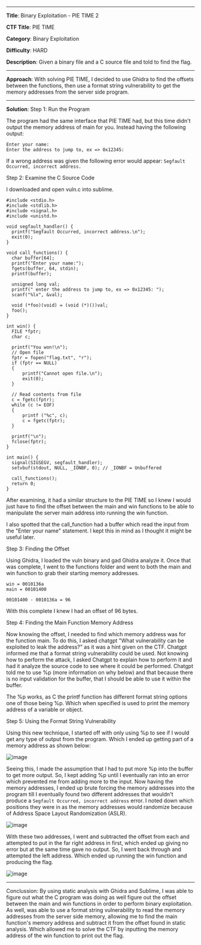 ***

**Title**: Binary Exploitation - PIE TIME 2

**CTF Title**: PIE TIME

**Category**: Binary Exploitation

**Difficulty**: HARD

**Description**: Given a binary file and a C source file and told to find the flag.

***

**Approach**: With solving PIE TIME, I decided to use Ghidra to find the offsets between the functions, then use a format string vulnerability to get the memory addresses from the server side program.

***

**Solution**:
Step 1: Run the Program

The program had the same interface that PIE TIME had, but this time didn't output the memory address of main for you. Instead having the following output:
```
Enter your name:
Enter the address to jump to, ex => 0x12345:
```

If a wrong address was given the following error would appear:
``Segfault Occurred, incorrect address.``

Step 2: Examine the C Source Code

I downloaded and open vuln.c into sublime.
```
#include <stdio.h>
#include <stdlib.h>
#include <signal.h>
#include <unistd.h>

void segfault_handler() {
  printf("Segfault Occurred, incorrect address.\n");
  exit(0);
}

void call_functions() {
  char buffer[64];
  printf("Enter your name:");
  fgets(buffer, 64, stdin);
  printf(buffer);

  unsigned long val;
  printf(" enter the address to jump to, ex => 0x12345: ");
  scanf("%lx", &val);

  void (*foo)(void) = (void (*)())val;
  foo();
}

int win() {
  FILE *fptr;
  char c;

  printf("You won!\n");
  // Open file
  fptr = fopen("flag.txt", "r");
  if (fptr == NULL)
  {
      printf("Cannot open file.\n");
      exit(0);
  }

  // Read contents from file
  c = fgetc(fptr);
  while (c != EOF)
  {
      printf ("%c", c);
      c = fgetc(fptr);
  }

  printf("\n");
  fclose(fptr);
}

int main() {
  signal(SIGSEGV, segfault_handler);
  setvbuf(stdout, NULL, _IONBF, 0); // _IONBF = Unbuffered

  call_functions();
  return 0;
}
```

After examining, it had a similar structure to the PIE TIME so I knew I would just have to find the offset between the main and win functions to be able to manipulate the server main address into running the win function.

I also spotted that the call_function had a buffer which read the input from the "Enter your name" statement. I kept this in mind as I thought it might be useful later.

Step 3: Finding the Offset

Using Ghidra, I loaded the vuln binary and gad Ghidra analyze it. Once that was complete, I went to the functions folder and went to both the main and win function to grab their starting memory addresses.

```
win = 0010136a
main = 00101400

00101400 - 0010136a = 96
```

With this complete I knew I had an offset of 96 bytes.

Step 4: Finding the Main Function Memory Address

Now knowing the offset, I needed to find which memory address was for the function main. To do this, I asked chatgpt "What vulnerability can be exploited to leak the address?" as it was a hint given on the CTF. Chatgpt informed me that a format string vulnerability could be used. Not knowing how to perform the attack, I asked Chatgpt to explain how to perform it and had it analyze the source code to see where it could be performed. Chatgpt told me to use %p (more information on why below) and that because there is no input validation for the buffer, that I should be able to use it within the buffer.

The %p works, as C the printf function has different format string options one of those being %p. Which when specified is used to print the memory address of a variable or object.

Step 5: Using the Format String Vulnerability

Using this new technique, I started off with only using %p to see if I would get any type of output from the program. Which I ended up getting part of a memory address as shown below:

![image](https://github.com/user-attachments/assets/e3e0c15d-e63d-465b-9fb4-d68bdba55f44)

Seeing this, I made the assumption that I had to put more %p into the buffer to get more output. So, I kept adding %p until I eventually ran into an error which prevented me from adding more to the input. Now having the memory addresses, I ended up brute forcing the memory addresses into the program till I eventually found two different addresses that wouldn't produce a `Segfault Occurred, incorrect address` error. I noted down which positions they were in as the memory addresses would randomize because of Address Space Layout Randomization (ASLR). 

![image](https://github.com/user-attachments/assets/4ca404d4-8aa3-4743-91cd-347f460f9738)


With these two addresses, I went and subtracted the offset from each and attempted to put in the far right address in first, which ended up giving no error but at the same time gave no output. So, I went back through and attempted the left address. Which ended up running the win function and producing the flag.

![image](https://github.com/user-attachments/assets/0ee1b1d3-fcb8-43e2-b6c1-1aa348110a4f)

***

Conclussion:
By using static analysis with Ghidra and Sublime, I was able to figure out what the C program was doing as well figure out the offset between the main and win functions in order to perform binary exploitation. As well, was able to use a format string vulnerability to read the memory addresses from the server side memory, allowing me to find the main function's memory address and subtract it from the offset found in static analysis. Which allowed me to solve the CTF by inputting the memory address of the win function to print out the flag.
